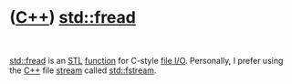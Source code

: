 



 

 

 

 

 

([C++](Cpp.md)) [std::fread](CppFread.md)
===========================================

 

[std::fread](CppFread.md) is an [STL](CppStl.md)
[function](CppFunction.md) for C-style [file I/O](CppFileIo.md).
Personally, I prefer using the [C++](Cpp.md) file
[stream](CppStream.md) called [std::fstream](CppFstream.md).

 

 

 

 

 





 



